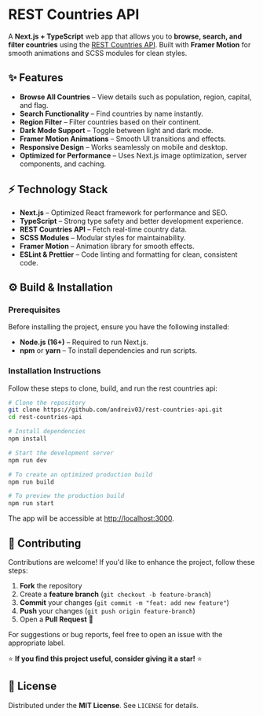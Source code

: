 # REST Countries API

A **Next.js + TypeScript** web app that allows you to **browse, search, and filter countries** using the [REST Countries API](https://restcountries.com/). Built with **Framer Motion** for smooth animations and SCSS modules for clean styles.

## ✨ Features

- **Browse All Countries** – View details such as population, region, capital, and flag.
- **Search Functionality** – Find countries by name instantly.
- **Region Filter** – Filter countries based on their continent.
- **Dark Mode Support** – Toggle between light and dark mode.
- **Framer Motion Animations** – Smooth UI transitions and effects.
- **Responsive Design** – Works seamlessly on mobile and desktop.
- **Optimized for Performance** – Uses Next.js image optimization, server components, and caching.

## ⚡ Technology Stack

- **Next.js** – Optimized React framework for performance and SEO.
- **TypeScript** – Strong type safety and better development experience.
- **REST Countries API** – Fetch real-time country data.
- **SCSS Modules** – Modular styles for maintainability.
- **Framer Motion** – Animation library for smooth effects.
- **ESLint & Prettier** – Code linting and formatting for clean, consistent code.

## ⚙️ Build & Installation

### Prerequisites

Before installing the project, ensure you have the following installed:

- **Node.js (16+)** – Required to run Next.js.
- **npm** or **yarn** – To install dependencies and run scripts.

### Installation Instructions

Follow these steps to clone, build, and run the rest countries api:
```sh
# Clone the repository
git clone https://github.com/andreiv03/rest-countries-api.git
cd rest-countries-api

# Install dependencies
npm install

# Start the development server
npm run dev

# To create an optimized production build
npm run build

# To preview the production build
npm run start
```
The app will be accessible at [http://localhost:3000](http://localhost:3000).

## 🤝 Contributing

Contributions are welcome! If you'd like to enhance the project, follow these steps:

1. **Fork** the repository
2. Create a **feature branch** (`git checkout -b feature-branch`)
3. **Commit** your changes (`git commit -m "feat: add new feature"`)
4. **Push** your changes (`git push origin feature-branch`)
5. Open a **Pull Request** 🚀

For suggestions or bug reports, feel free to open an issue with the appropriate label.

⭐ **If you find this project useful, consider giving it a star!** ⭐

## 📜 License

Distributed under the **MIT License**. See `LICENSE` for details.
